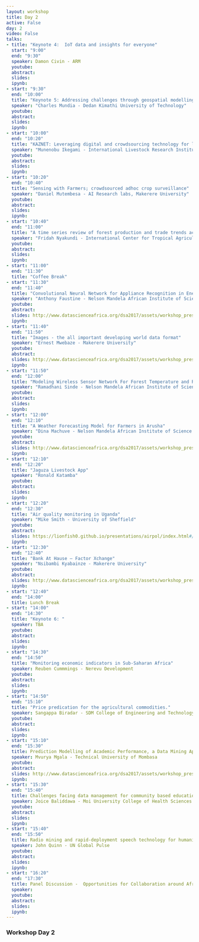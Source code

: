 ```yaml
---
layout: workshop
title: Day 2
active: False
day: 2
video: False
talks:
- title: "Keynote 4:  IoT data and insights for everyone"
  start: "9:00"
  end: "9:30"
  speaker: Damon Civin - ARM
  youtube:
  abstract:
  slides:
  ipynb:
- start: "9:30"
  end: "10:00"
  title: "Keynote 5: Addressing challenges through geospatial modelling in Kenya"
  speaker: "Charles Mundia - Dedan Kimathi University of Technology"
  youtube:
  abstract:
  slides:
  ipynb:
- start: "10:00"
  end: "10:20"
  title: "KAZNET: Leveraging digital and crowdsourcing technology for livestock market data collection"
  speaker: "Munenobu Ikegami - International Livestock Research Institute"
  youtube:
  abstract:
  slides:
  ipynb:
- start: "10:20"
  end: "10:40"
  title: "Sensing with Farmers; crowdsourced adhoc crop surveillance"
  speaker: "Daniel Mutembesa - AI Research labs, Makerere University"
  youtube:
  abstract:
  slides:
  ipynb:
- start: "10:40"
  end: "11:00"
  title: "A time series review of forest production and trade trends across the tropical region"
  speaker: "Fridah Nyakundi - International Center for Tropical Agriculture - CIAT"
  youtube:
  abstract:
  slides:
  ipynb:
- start: "11:00"
  end: "11:30"
  title: "Coffee Break"
- start: "11:30"
  end: "11:40"
  title: "Convolutional Neural Network for Appliance Recognition in Energy Disaggregation" 
  speaker: "Anthony Faustine - Nelson Mandela African Institute of Science and Technology"
  youtube:
  abstract:
  slides: http://www.datascienceafrica.org/dsa2017/assets/workshop_presentations/AnthonyFaustine.pdf
  ipynb:
- start: "11:40"
  end: "11:50"
  title: "Images - the all important developing world data format" 
  speaker: "Ernest Mwebaze - Makerere University"
  youtube:
  abstract:
  slides: http://www.datascienceafrica.org/dsa2017/assets/workshop_presentations/ErnestMwebaze.pptx
  ipynb:
- start: "11:50"
  end: "12:00"
  title: "Modeling Wireless Sensor Network For Forest Temperature and Relative Humidity Monitoring in Usambara Mountains - A review"
  speaker: "Ramadhani Sinde - Nelson Mandela African Institute of Science and Technology"
  youtube:
  abstract:
  slides:
  ipynb:
- start: "12:00"
  end: "12:10"
  title: "A Weather Forecasting Model for Farmers in Arusha"
  speaker: "Dina Machuve - Nelson Mandela African Institute of Science and Technology"
  youtube:
  abstract:
  slides: http://www.datascienceafrica.org/dsa2017/assets/workshop_presentations/DinaMachuve.pdf
  ipynb:
- start: "12:10"
  end: "12:20"
  title: "Jaguza Livestock App"
  speaker: "Ronald Katamba"
  youtube:
  abstract:
  slides: 
  ipynb:
- start: "12:20"
  end: "12:30"
  title: "Air quality monitoring in Uganda"
  speaker: "Mike Smith - University of Sheffield"
  youtube:
  abstract:
  slides: https://lionfish0.github.io/presentations/airpol/index.html#/
  ipynb:
- start: "12:30"
  end: "12:40"
  title: "Bank At Hause – Factor Xchange"
  speaker: "Nsibambi Kyabainze - Makerere University"
  youtube:
  abstract:
  slides: http://www.datascienceafrica.org/dsa2017/assets/workshop_presentations/NsibambiKyabainze.pptx
  ipynb:
- start: "12:40"
  end: "14:00"
  title: Lunch Break
- start: "14:00"
  end: "14:30"
  title: "Keynote 6: "
  speaker: TBA
  youtube:
  abstract:
  slides:
  ipynb:
- start: "14:30"
  end: "14:50"
  title: "Monitoring economic indicators in Sub-Saharan Africa"
  speaker: Reuben Cummmings - Nerevu Development
  youtube:
  abstract:
  slides: 
  ipynb:
- start: "14:50"
  end: "15:10"
  title: "Price predication for the agricultural commodities."
  speaker: Sangappa Biradar - SDM College of Engineering and Technology
  youtube:
  abstract:
  slides:
  ipynb:
- start: "15:10"
  end: "15:30"
  title: Prediction Modelling of Academic Performance, a Data Mining Approach
  speaker: Mvurya Mgala - Technical University of Mombasa
  youtube:
  abstract:
  slides: http://www.datascienceafrica.org/dsa2017/assets/workshop_presentations/MvuryaMgala.pptx
  ipynb:
- start: "15:30"
  end: "15:40"
  title: Challenges facing data management for community based education and services programs
  speaker: Joice Baliddawa - Moi University College of Health Sciences
  youtube:
  abstract:
  slides: 
  ipynb:
- start: "15:40"
  end: "15:50"
  title: Radio mining and rapid-deployment speech technology for humanitarian early warning in Uganda
  speaker: John Quinn - UN Global Pulse
  youtube:
  abstract:
  slides:
  ipynb:
- start: "16:20"
  end: "17:30"
  title: Panel Discussion -  Opportunities for Collaboration around Africa
  speaker: 
  youtube:
  abstract:
  slides:
  ipynb:
---
```


<h3> <b>Workshop Day 2</b></h3>

